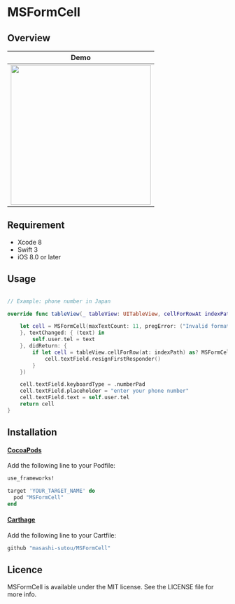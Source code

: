MSFormCell
====

## Overview

Demo |
--- |
<img src="https://raw.githubusercontent.com/masashi-sutou/MSFormCell/master/demo_images/demo.jpg" width="320"/> |

## Requirement
- Xcode 8
- Swift 3
- iOS 8.0 or later

## Usage
```Swift

// Example: phone number in Japan

override func tableView(_ tableView: UITableView, cellForRowAt indexPath: IndexPath) -> UITableViewCell {

    let cell = MSFormCell(maxTextCount: 11, pregError: ("Invalid format phone number in Japan", "^[0-9]{10,11}$"), beginEditing: {
    }, textChanged: { (text) in
        self.user.tel = text
    }, didReturn: {
        if let cell = tableView.cellForRow(at: indexPath) as? MSFormCell {
            cell.textField.resignFirstResponder()
        }
    })

    cell.textField.keyboardType = .numberPad
    cell.textField.placeholder = "enter your phone number"
    cell.textField.text = self.user.tel
    return cell
}
```

## Installation
#### [CocoaPods](https://cocoapods.org/)
Add the following line to your Podfile:
```ruby
use_frameworks!

target 'YOUR_TARGET_NAME' do
  pod "MSFormCell"
end
```

#### [Carthage](https://github.com/Carthage/Carthage)
Add the following line to your Cartfile:
```ruby
github "masashi-sutou/MSFormCell"
```

## Licence
MSFormCell is available under the MIT license. See the LICENSE file for more info.
